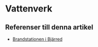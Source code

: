 # Vattenverk

## Referenser till denna artikel

* [Brandstationen i Bjärred](brandstationen%20i%20bjärred)
